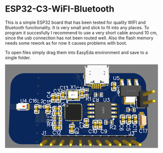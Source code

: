 # ESP32-C3-WiFI-Bluetooth

This is a simple ESP32 board that has been tested for quality WIFI and Bluetooth functionality. It is very small and slick to fit into any places.
To program it succesfully I recommend to use a very short cable around 10 cm, since the usb connection has not been routed well.
Also the flash memory needs some rework as for now it causes problems with boot.

To open files simply drag them into EasyEda environment and save to a single folder.


<img src="https://github.com/ChipSelectCS/ESP32-C3-WiFI-Bluetooth/blob/main/image.png" width="600" />
